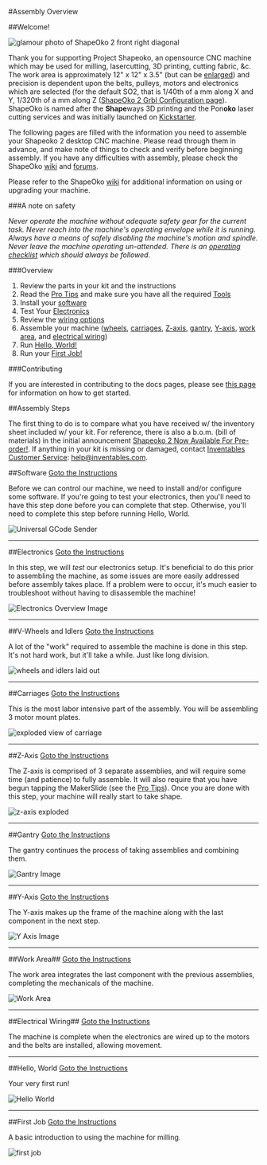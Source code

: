 #Assembly Overview

##Welcome!

![glamour photo of ShapeOko 2 front right diagonal](tPictures/shapeoko_2.jpg)

Thank you for supporting Project Shapeoko, an opensource CNC machine which may be used for milling, lasercutting, 3D printing, cutting fabric, &c. The work area is approximately 12" x 12" x 3.5" (but can be [enlarged](http://www.shapeoko.com/wiki/index.php/Scaling_Up)) and precision is dependent upon the belts, pulleys, motors and electronics which are selected (for the default SO2, that is 1/40th of a mm along X and Y, 1/320th of a mm along Z ([ShapeOko 2 Grbl Configuration page](http://www.shapeoko.com/wiki/index.php/Grbl_Configuration)). ShapeOko is named after the **Shape**ways 3D printing and the Pon**oko** laser cutting services and was initially launched on [Kickstarter](http://www.kickstarter.com/projects/edwardrford/project-shapeoko-a-300-complete-cnc-machine?ref=live).

The following pages are filled with the information you need to assemble your Shapeoko 2 desktop CNC machine. Please read through them in advance, and make note of things to check and verify before beginning assembly. If you have any difficulties with assembly, please check the ShapeOko [wiki](http://www.shapeoko.com/wiki) and [forums](http://www.shapeoko.com/forum/index.php).

Please refer to the ShapeOko [wiki](http://www.shapeoko.com/wiki) for additional information on using or upgrading your machine.

###A note on safety

_Never operate the machine without adequate safety gear for the current task. Never reach into the machine's operating envelope while it is running. Always have a means of safely disabling the machine's motion and spindle. Never leave the machine operating un-attended. There is an [operating checklist](http://www.shapeoko.com/wiki/index.php/Operating\_Checklist) which should always be followed._

###Overview

1. Review the parts in your kit and the instructions
2. Read the [Pro Tips](tips.html) and make sure you have all the required [Tools](tips.html#Tools) 
3. Install your [software](software.html)
4. Test Your [Electronics](electronics.html)
5. Review the [wiring options](wiring.html)
6. Assemble your machine ([wheels](wheels.html), [carriages](carriages.html), [Z-axis](zaxis.html), [gantry](gantry.html), [Y-axis](yaxis.html), [work area](workarea.html), and [electrical wiring](wiring.html))
7. Run [Hello, World!](helloworld.html)
8. Run your [First Job!](firstjob.html)

###Contributing

If you are interested in contributing to the docs pages, please see [this page](contribute.html) for information on how to get started.


##Assembly Steps

The first thing to do is to compare what you have received w/ the inventory sheet included w/ your kit. For reference, there is also a b.o.m. (bill of materials) in the initial announcement [Shapeoko 2 Now Available For Pre-order!](http://blog.inventables.com/2013/10/shapeoko-2-now-available-for-preorder.html). If anything in your kit is missing or damaged, contact [Inventables Customer Service](https://www.inventables.com/about): [help@inventables.com](mailto:help@inventables.com).

##Software
[Goto the Instructions](software.html)

Before we can control our machine, we need to install and/or configure some software. If you're going to test your electronics, then you'll need to have this step done before you can complete that step. Otherwise, you'll need to complete this step before running Hello, World. 

![Universal GCode Sender](helloworld/ugs1_4.png)

---

##Electronics
[Goto the Instructions](electronics.html)

In this step, we will *test* our electronics setup. It's beneficial to do this prior to assembling the machine, as some issues are more easily addressed before assembly takes place. If a problem were to occur, it's much easier to troubleshoot without having to disassemble the machine!

![Electronics Overview Image](tPictures/so_electronics_parts_4.jpg)

---



##V-Wheels and Idlers
[Goto the Instructions](wheels.html)

A lot of the "work" required to assemble the machine is done in this step. It's not hard work, but it'll take a while. Just like long division.

![wheels and idlers laid out](tPictures/so_vw_iw_parts_4.jpg)

---

##Carriages
[Goto the Instructions](carriages.html)

This is the most labor intensive part of the assembly. You will be assembling 3 motor mount plates.

![exploded view of carriage](tPictures/so_motor_mount_carriages_parts_4.jpg)

---

##Z-Axis
[Goto the Instructions](zaxis.html)

The Z-axis is comprised of 3 separate assemblies, and will require some time (and patience) to fully assemble. It will also require that you have begun tapping the MakerSlide (see the [Pro Tips](tips.html)). Once you are done with this step, your machine will really start to take shape. 

![z-axis exploded](tPictures/so_z_axis_parts_4.jpg)

---

##Gantry
[Goto the Instructions](gantry.html)

The gantry continues the process of taking assemblies and combining them.

![Gantry Image](tPictures/so_gantry_parts_4.jpg)

---

##Y-Axis
[Goto the Instructions](yaxis.html)

The Y-axis makes up the frame of the machine along with the last component in the next step.

![Y Axis Image](tPictures/so_y_axis_rail_parts_4.jpg)

---

##Work Area##
[Goto the Instructions](workarea.html)

The work area integrates the last component with the previous assemblies, completing the mechanicals of the machine.

![Work Area](tPictures/so_waste_board_parts_4.jpg)

---

##Electrical Wiring##
[Goto the Instructions](wiring.html)

The machine is complete when the electronics are wired up to the motors and the belts are installed, allowing movement.

---

##Hello, World
[Goto the Instructions](helloworld.html)

Your very first run! 

![Hello World](helloworld/ugs_visualize_4.png)

---

##First Job
[Goto the Instructions](firstjob.html)

A basic introduction to using the machine for milling.

![first job](firstjob/mc_export_4.png)

